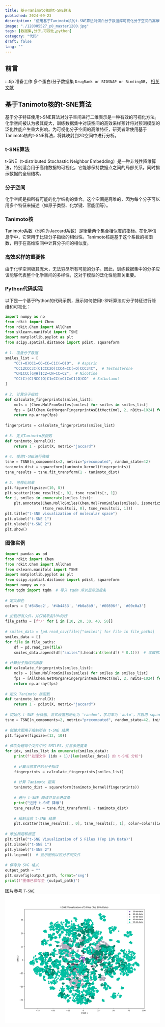 ```yaml
---
title: 基于Tanimoto核的t-SNE算法
published: 2024-09-23
description: "使用基于Tanimoto核的t-SNE算法对蛋白分子数据库可视化分子空间的高维特征"
image: "./120005527_p0_master1200.jpg"
tags: [数据集,分子,可视化,python]
category: "代码"
draft: false
lang: ""
---
```


## 前言

:::tip
准备工作 多个蛋白/分子数据集 `DrugBank or BIOSNAP or BindingDB`，
[相关文献](https://mp.weixin.qq.com/s/mZbTyZ-c6v7TQMIAZ3Y4cA)


## 基于Tanimoto核的t-SNE算法

基于分子特征使用t-SNE算法对分子空间进行二维表示是一种有效的可视化方法。化学空间被认为极其庞大，训练数据集中对该空间的高效采样预计将对预测模型的泛化性能产生重大影响。为可视化分子空间的高维特征，研究者常使用基于Tanimoto核的t-SNE算法，将其映射到2D空间中进行分析。

### t-SNE算法

t-SNE（t-distributed Stochastic Neighbor Embedding）是一种非线性降维算法，特别适合用于高维数据的可视化。它能够保持数据点之间的局部关系，同时揭示数据的全局结构。

### 分子空间

化学空间是指所有可能的化学结构的集合。这个空间是高维的，因为每个分子可以用多个特征来描述（如原子类型、化学键、官能团等）。

### Tanimoto核

Tanimoto系数（也称为Jaccard系数）是衡量两个集合相似度的指标。在化学信息学中，它常用于比较分子指纹的相似性。Tanimoto核是基于这个系数的核函数，用于在高维空间中计算分子间的相似度。

### 高效采样的重要性

由于化学空间极其庞大，无法穷尽所有可能的分子。因此，训练数据集中的分子应该能够代表整个化学空间的多样性，这对于模型的泛化性能至关重要。

### Python代码实现

以下是一个基于Python的代码示例，展示如何使用t-SNE算法对分子特征进行降维和可视化：

```python
import numpy as np
from rdkit import Chem
from rdkit.Chem import AllChem
from sklearn.manifold import TSNE
import matplotlib.pyplot as plt
from scipy.spatial.distance import pdist, squareform

# 1. 准备分子数据
smiles_list = [
    "CC(=O)OC1=CC=CC=C1C(=O)O",  # Aspirin
    "CC12CCC3C(C1CCC2O)CCC4=CC(=O)CCC34C",  # Testosterone
    "CN1CCC[C@H]1C2=CN=CC=C2",  # Nicotine
    "CC(C)(C)NCC(O)C1=CC(=C(C=C1)O)CO"  # Salbutamol
]

# 2. 计算分子指纹
def calculate_fingerprints(smiles_list):
    mols = [Chem.MolFromSmiles(smiles) for smiles in smiles_list]
    fps = [AllChem.GetMorganFingerprintAsBitVect(mol, 2, nBits=1024) for mol in mols]
    return np.array(fps)

fingerprints = calculate_fingerprints(smiles_list)

# 3. 定义Tanimoto核函数
def tanimoto_kernel(X):
    return 1 - pdist(X, metric="jaccard")

# 4. 使用t-SNE进行降维
tsne = TSNE(n_components=2, metric="precomputed", random_state=42)
tanimoto_dist = squareform(tanimoto_kernel(fingerprints))
tsne_results = tsne.fit_transform(1 - tanimoto_dist)

# 5. 可视化结果
plt.figure(figsize=(10, 8))
plt.scatter(tsne_results[:, 0], tsne_results[:, 1])
for i, smiles in enumerate(smiles_list):
    plt.annotate(Chem.MolToSmiles(Chem.MolFromSmiles(smiles), isomericSmiles=False), 
                 (tsne_results[i, 0], tsne_results[i, 1]))
plt.title("t-SNE visualization of molecular space")
plt.xlabel("t-SNE 1")
plt.ylabel("t-SNE 2")
plt.show()
```


### 图像实例
```python
import pandas as pd
from rdkit import Chem
from rdkit.Chem import AllChem
from sklearn.manifold import TSNE
import matplotlib.pyplot as plt
from scipy.spatial.distance import pdist, squareform
import numpy as np
from tqdm import tqdm  # 导入 tqdm 库以显示进度条

# 定义颜色
colors = ['#845ec2', '#4b4453', '#b0a8b9', '#00896f', '#00c0a3']

# 加载所有文件，并仅读取前10%的行
file_paths = [f"/" for i in [10, 20, 30, 40, 50]]

# smiles_data = [pd.read_csv(file)["smiles"] for file in file_paths]
smiles_data = []
for file in file_paths:
    df = pd.read_csv(file)
    smiles_data.append(df["smiles"].head(int(len(df) * 0.1)))  # 读取前10%行

# 计算分子指纹的函数
def calculate_fingerprints(smiles_list):
    mols = [Chem.MolFromSmiles(smiles) for smiles in smiles_list]
    fps = [AllChem.GetMorganFingerprintAsBitVect(mol, 2, nBits=1024) for mol in tqdm(mols, desc="计算分子指纹")]
    return np.array(fps)

# 定义 Tanimoto 核函数
def tanimoto_kernel(X):
    return 1 - pdist(X, metric="jaccard")

# 初始化 t-SNE 分析器，显式设置初始化为 'random'，学习率为 'auto'，并启用 square_distances=True
tsne = TSNE(n_components=2, metric="precomputed", random_state=42, init='random', learning_rate='auto', square_distances=True)

# 创建大图用于绘制所有 t-SNE 结果
plt.figure(figsize=(12, 10))

# 依次处理每个文件中的 SMILES，并显示进度条
for idx, smiles_list in enumerate(smiles_data):
    print(f"处理文件 {idx + 1}/{len(smiles_data)} 的 t-SNE 分析")
    
    # 计算当前文件的分子指纹
    fingerprints = calculate_fingerprints(smiles_list)
    
    # 计算 Tanimoto 距离
    tanimoto_dist = squareform(tanimoto_kernel(fingerprints))
    
    # 进行 t-SNE 降维并显示进度条
    print("进行 t-SNE 降维")
    tsne_results = tsne.fit_transform(1 - tanimoto_dist)
    
    # 绘制当前 t-SNE 结果
    plt.scatter(tsne_results[:, 0], tsne_results[:, 1], color=colors[idx], label=f'{(idx+1)*10}-bb-data')

# 添加标题和标签
plt.title("t-SNE Visualization of 5 Files (Top 10% Data)")
plt.xlabel("t-SNE 1")
plt.ylabel("t-SNE 2")
plt.legend()  # 显示图例以区分不同文件

# 保存为 SVG 格式
output_path = ""
plt.savefig(output_path, format='svg')
print(f"图像已保存至 {output_path}")
```
图片参考 `T-SNE`
![Ollama 部署图片](./tsne_visualization_01.svg)
